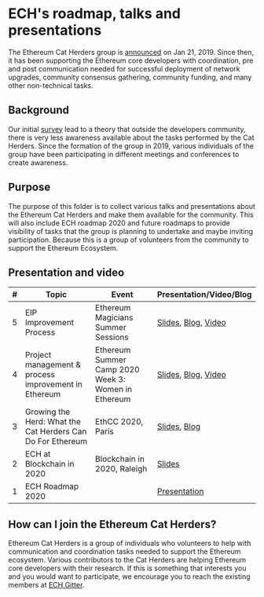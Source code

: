 # ECH's roadmap, talks and presentations

The Ethereum Cat Herders group is [announced](https://medium.com/ethereum-cat-herders/decentralizing-ethereum-project-management-ffff4c09d0ea) on Jan 21, 2019. Since then, it has been supporting the Ethereum core developers with coordination, pre and post communication needed for successful deployment of network upgrades, community consensus gathering, community funding, and many other non-technical tasks. 

## Background

Our initial [survey](https://docs.google.com/forms/d/1e_sK4_KK-3czeU4JFkoPE4Qqbalyg5BrWFhvj2dKXDA/edit) lead to a theory that outside the developers community, there is very less awareness available about the tasks performed by the Cat Herders. Since the formation of the group in 2019, various individuals of the group have been participating in different meetings and conferences to create awareness.


## Purpose 

The purpose of this folder is to collect various talks and presentations about the Ethereum Cat Herders and make them available for the community. This will also include ECH roadmap 2020 and future roadmaps to provide visibility of tasks that the group is planning to undertake and maybe inviting participation. Because this is a group of volunteers from the community to support the Ethereum Ecosystem. 



## Presentation and video


#|       Topic              | Event  | Presentation/Video/Blog  |     
--| -------------------------|--------|--------------------------|
5 |EIP Improvement Process | Ethereum Magicians Summer Sessions | [Slides](https://docs.google.com/presentation/d/1Ni8i7qJrBY8ndKsfjKWatMyT81vKYggDLXj4liVhg3U/edit#slide=id.g8ceef63252_1_0), [Blog](https://medium.com/ethereum-magicians/summer-ethereum-extravaganza-is-coming-295c75809349), [Video](https://www.youtube.com/watch?v=sMRQ7VEHZKc&feature=youtu.be)
4 |Project management & process improvement in Ethereum | Ethereum Summer Camp 2020 Week 3: Women in Ethereum | [Slides](https://docs.google.com/presentation/d/1d00Vqj7QtBsIYg61x1KcbCVHjGHwWNzHSuACD7KuUPM/edit#slide=id.g6df4b28259_2_86), [Blog](https://medium.com/ethplanet/ethereum-summer-camp-2020-week-3-women-in-ethereum-45aad7201f74), [Video](https://www.youtube.com/watch?v=Ew1RJyhepuo&t=819s)
3	| Growing the Herd: What the Cat Herders Can Do For Ethereum | EthCC 2020, Paris|[Slides](https://drive.google.com/file/d/1YYBlB3tpwkszi0tpyU9YizB1HZxaQzM_/view), [Blog](https://medium.com/ethereum-cat-herders/how-can-we-onboard-newcomers-to-ethereum-better-6794a3314337)|
2	| ECH at Blockchain in 2020| Blockchain in 2020, Raleigh|[Slides](https://docs.google.com/presentation/d/1Pjz8H2i44Oog-pLuArMNb25bMYcYwj7OoteDUAJputs/edit#slide=id.g6df4b28259_2_86)|
1	| ECH Roadmap 2020| | [Presentation](https://docs.google.com/presentation/d/16FL5uuUFLdxpOWz1b8BPuM6vmn1QCa2GWvbcojU8f8k/edit#slide=id.p1)|



## How can I join the Ethereum Cat Herders?

Ethereum Cat Herders is a group of individuals who volunteers to help with communication and coordination tasks needed to support the Ethereum ecosystem. Various contributors to the Cat Herders are helping Ethereum core developers with their research. If this is something that interests you and you would want to participate, we encourage you to reach the existing members at [ECH Gitter](https://gitter.im/ethereum-cat-herders/community).
